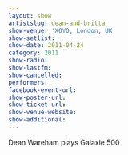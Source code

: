 ```yaml
---
layout: show
artistslug: dean-and-britta
show-venue: 'XOYO, London, UK'
show-setlist: 
show-date: 2011-04-24
category: 2011
show-radio: 
show-lastfm: 
show-cancelled: 
performers: 
facebook-event-url: 
show-poster-url: 
show-ticket-url: 
show-venue-website: 
show-additional: 
---
```


Dean Wareham plays Galaxie 500